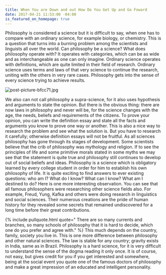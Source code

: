 ```yaml
---
title: When You are Down and out How Do You Get Up and Go Foward
date: 2017-04-21 11:53:00 -04:00
is_featured_on_homepage: true
---
```


Philosophy is considered a science but it is difficult to say, when one has to compare with an ordinary science, for example biology, or chemistry. This is a question that turns into a burning problem among the scientists and linguists all over the world. Can philosophy be a science? What does philosophy operate with? It operates with categories, which can be as wide and as interchangeable as one can only imagine. Ordinary science operates with definitions, which are quite limited in their field of research. Ordinary science uses terms and laws of that very science to continue the research, uniting with the others in very rare cases. Philosophy gets into the sense of every science trying to achieve results.

![post-picture-bfcc71.jpg](/uploads/post-picture-bfcc71.jpg)

We also can not call philosophy a supra-science, for it also uses hypothesis and arguments to state the opinion. But there is the obvious thing: there are now laws in philosophy and never will be, for the science changes with the age, the needs, beliefs and requirements of the citizens. To prove your opinion, you can write the definition essay and state all the facts and arguments you know to prove one way or another. This is also a nice way to research the problem and see what the solution is. But you have to research it carefully; otherwise definition essays will not be fruitful. As all sciences philosophy has gone through its stages of development. Some scientists believe that the crib of philosophy was mythology and religion. If to see the principles of life and some primitive morals stated in some myths we may see that the statement is quite true and philosophy still continues to develop out of social beliefs and ideas. Philosophy is a science which is obligatory learned by every college student in order for him to establish his own philosophy of life. It is quite exciting to find answers to ever existing questions: who am I? What do I know? What can I know? What am I destined to do? Here is one more interesting observation. You can see that all famous philosophers were researching other science fields also. For example, Freud, Yung, Kafka and others were doing research in linguistics and social sciences. Their numerous creations are the pride of human history for they revealed some secrets that remained undiscovered for a long time before their great contributions.
 
{% include pullquote.html quote=" There are so many currents and branches, so many schools of philosophy that it is hard to decide, which one do you prefer and agree with." %} This much depends on the country, family, society you live in. This is one more difference between philosophy and other natural sciences. The law is stable for any country; gravity exists in India, same as in Brazil. Philosophy is a hard science, for it is very difficult to understand the sense of the dogma reading it only once. It is of course, not easy, but gives credit for you if you get interested and somewhere, being at the social event you quote one of the famous doctors of philosophy and make a great impression of an educated and intelligent personality.